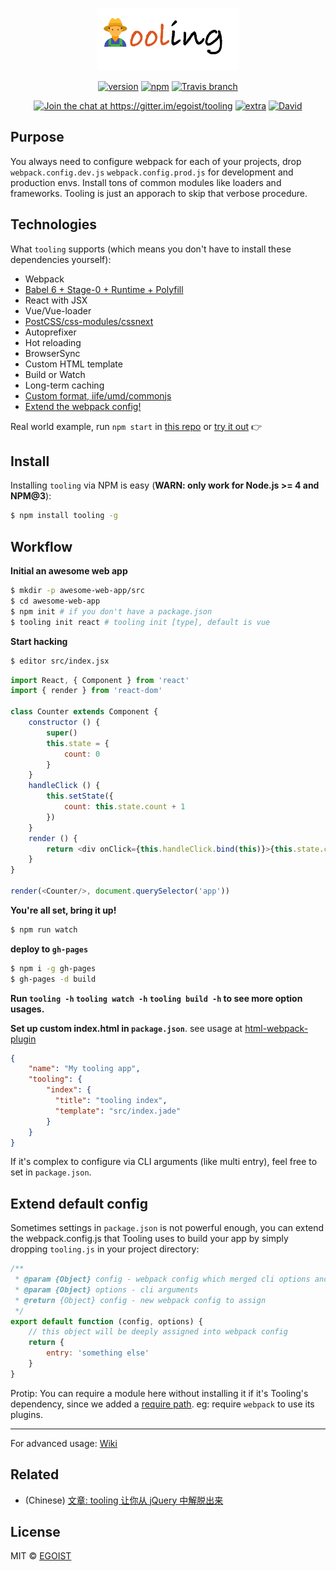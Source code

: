 <p align="center">
	<img src="media/tooling-logo.png" height="100"/>
</p>

<p align="center">
	<a href="https://www.npmjs.com/package/tooling"><img src="https://img.shields.io/npm/v/tooling.svg" alt="version" style="max-width:100%;"></a>
	<a href="https://www.npmjs.com/package/tooling"><img src="https://img.shields.io/npm/dm/tooling.svg" alt="npm" style="max-width:100%;"></a>
	<a href="https://travis-ci.org/egoist/tooling"><img src="https://img.shields.io/travis/egoist/tooling/master.svg" alt="Travis branch" style="max-width:100%;"></a>
</p>

<p align="center">
	<a href="https://gitter.im/egoist/tooling?utm_source=badge&amp;utm_medium=badge&amp;utm_campaign=pr-badge&amp;utm_content=badge"><img src="https://badges.gitter.im/egoist/tooling.svg" alt="Join the chat at https://gitter.im/egoist/tooling" style="max-width:100%;"></a>
	<a href="" target="_blank"><img src="https://img.shields.io/badge/actively%20maintained-yes-ff69b4.svg" alt="extra" style="max-width:100%;"></a>
	<a href="https://david-dm.org/egoist/tooling"><img src="https://img.shields.io/david/egoist/tooling.svg" alt="David"></a>
</p>

## Purpose

You always need to configure webpack for each of your projects, drop `webpack.config.dev.js` `webpack.config.prod.js` for development and production envs. Install tons of common modules like loaders and frameworks. Tooling is just an apporach to skip that verbose procedure.

## Technologies

What `tooling` supports (which means you don't have to install these dependencies yourself):

- Webpack
- [Babel 6 + Stage-0 + Runtime + Polyfill](https://github.com/egoist/tooling/wiki/Using-ES6-via-Babel)
- React with JSX
- Vue/Vue-loader
- [PostCSS/css-modules/cssnext](https://github.com/egoist/tooling/wiki/Using-CSS-via-PostCSS)
- Autoprefixer
- Hot reloading
- BrowserSync
- Custom HTML template
- Build or Watch
- Long-term caching
- [Custom format, iife/umd/commonjs](https://github.com/egoist/tooling/wiki/UMD-CommonJS)
- [Extend the webpack config!](https://github.com/egoist/tooling#extend-default-config)

Real world example, run `npm start` in [this repo](https://github.com/egoist/how-often) or [try it out](/try-it-out.md) 👉

## Install

Installing `tooling` via NPM is easy (**WARN: only work for Node.js >= 4 and NPM@3**):

```bash
$ npm install tooling -g
```

## Workflow

**Initial an awesome web app**

```bash
$ mkdir -p awesome-web-app/src
$ cd awesome-web-app
$ npm init # if you don't have a package.json
$ tooling init react # tooling init [type], default is vue
```

**Start hacking**

```bash
$ editor src/index.jsx
```

```js
import React, { Component } from 'react'
import { render } from 'react-dom'

class Counter extends Component {
	constructor () {
		super()
		this.state = {
			count: 0
		}
	}
	handleClick () {
		this.setState({
			count: this.state.count + 1
		})
	}
	render () {
		return <div onClick={this.handleClick.bind(this)}>{this.state.count}</div>
	}
}

render(<Counter/>, document.querySelector('app'))
```

**You're all set, bring it up!**

```bash
$ npm run watch
```

**deploy to `gh-pages`**

```bash
$ npm i -g gh-pages
$ gh-pages -d build
```

**Run `tooling -h` `tooling watch -h` `tooling build -h` to see more option usages.**

**Set up custom index.html in `package.json`**. see usage at [html-webpack-plugin](https://github.com/ampedandwired/html-webpack-plugin)

```json
{
	"name": "My tooling app",
	"tooling": {
	    "index": {
	      "title": "tooling index",
	      "template": "src/index.jade"
	    }
	}
}
```

If it's complex to configure via CLI arguments (like multi entry), feel free to set in `package.json`.

## Extend default config

Sometimes settings in `package.json` is not powerful enough, you can extend the webpack.config.js that Tooling uses to build your app by simply dropping `tooling.js` in your project directory:

```js
/**
 * @param {Object} config - webpack config which merged cli options and settings in package.json
 * @param {Object} options - cli arguments
 * @return {Object} config - new webpack config to assign
 */
export default function (config, options) {
	// this object will be deeply assigned into webpack config
	return {
		entry: 'something else'
	}
}
```

Protip: You can require a module here without installing it if it's Tooling's dependency, since we added a [require path](https://github.com/egoist/tooling/blob/master/lib%2FassignConfig.js#L13-L15). eg: require `webpack` to use its plugins.

---

For advanced usage: [Wiki](https://github.com/egoist/tooling/wiki)

## Related

- (Chinese) [文章: tooling 让你从 jQuery 中解脱出来](https://egoistian.com/2016/01/19/tooling-free-you-from-jquery/)

## License

MIT © [EGOIST](https://github.com/egoist)
